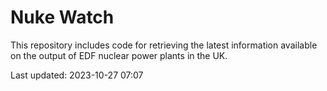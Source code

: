 # Nuke Watch

This repository includes code for retrieving the latest information available on the output of EDF nuclear power plants in the UK.

Last updated: 2023-10-27 07:07